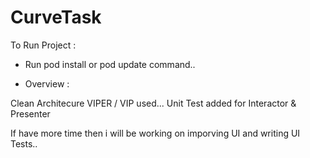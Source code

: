 # CurveTask


To Run Project : 

- Run pod install or pod update command.. 


- Overview :

 Clean Architecure VIPER / VIP used...
 Unit Test added for Interactor & Presenter


If have more time then i will be working on imporving UI and writing UI Tests.. 
 


